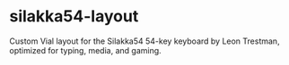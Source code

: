 # silakka54-layout
Custom Vial layout for the Silakka54 54-key keyboard by Leon Trestman, optimized for typing, media, and gaming.
